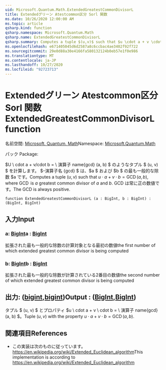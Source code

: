 ```yaml
---
uid: Microsoft.Quantum.Math.ExtendedGreatestCommonDivisorL
title: Extendedグリーン Atestcommon区分 Sorl 関数
ms.date: 10/26/2020 12:00:00 AM
ms.topic: article
qsharp.kind: function
qsharp.namespace: Microsoft.Quantum.Math
qsharp.name: ExtendedGreatestCommonDivisorL
qsharp.summary: Computes a tuple $(u,v)$ such that $u \cdot a + v \cdot b = \operatorname{GCD}(a, b)$, where $\operatorname{GCD}$ is $a$ greatest common divisor of $a$ and $b$. The GCD is always positive.
ms.openlocfilehash: e671405045d6d2587a8c6ccbac4ae3402f92f722
ms.sourcegitcommit: 29e0d88a30e4166fa580132124b0eb57e1f0e986
ms.translationtype: MT
ms.contentlocale: ja-JP
ms.lasthandoff: 10/27/2020
ms.locfileid: "92723713"
---
```

# <a name="extendedgreatestcommondivisorl-function"></a><span data-ttu-id="08190-102">Extendedグリーン Atestcommon区分 Sorl 関数</span><span class="sxs-lookup"><span data-stu-id="08190-102">ExtendedGreatestCommonDivisorL function</span></span>

<span data-ttu-id="08190-103">名前空間: [Microsoft. Quantum. Math](xref:Microsoft.Quantum.Math)</span><span class="sxs-lookup"><span data-stu-id="08190-103">Namespace: [Microsoft.Quantum.Math](xref:Microsoft.Quantum.Math)</span></span>

<span data-ttu-id="08190-104">パック [](https://nuget.org/packages/)</span><span class="sxs-lookup"><span data-stu-id="08190-104">Package: [](https://nuget.org/packages/)</span></span>


<span data-ttu-id="08190-105">$U \ cdot a + v/cdot b = \ 演算子 name{gcd} (a, b) $ のようなタプル $ (u, v) $ を計算します。 $-演算子名 {gcd} $ は、$a $ および $b $ の最も一般的な除数 $a です。</span><span class="sxs-lookup"><span data-stu-id="08190-105">Computes a tuple $(u,v)$ such that $u \cdot a + v \cdot b = \operatorname{GCD}(a, b)$, where $\operatorname{GCD}$ is $a$ greatest common divisor of $a$ and $b$.</span></span> <span data-ttu-id="08190-106">GCD は常に正の数値です。</span><span class="sxs-lookup"><span data-stu-id="08190-106">The GCD is always positive.</span></span>

```qsharp
function ExtendedGreatestCommonDivisorL (a : BigInt, b : BigInt) : (BigInt, BigInt)
```


## <a name="input"></a><span data-ttu-id="08190-107">入力</span><span class="sxs-lookup"><span data-stu-id="08190-107">Input</span></span>

### <a name="a--bigint"></a><span data-ttu-id="08190-108">a: [BigInt](xref:microsoft.quantum.lang-ref.bigint)</span><span class="sxs-lookup"><span data-stu-id="08190-108">a : [BigInt](xref:microsoft.quantum.lang-ref.bigint)</span></span>

<span data-ttu-id="08190-109">拡張された最も一般的な除数の計算対象となる最初の数値</span><span class="sxs-lookup"><span data-stu-id="08190-109">the first number of which extended greatest common divisor is being computed</span></span>


### <a name="b--bigint"></a><span data-ttu-id="08190-110">b: [BigInt](xref:microsoft.quantum.lang-ref.bigint)</span><span class="sxs-lookup"><span data-stu-id="08190-110">b : [BigInt](xref:microsoft.quantum.lang-ref.bigint)</span></span>

<span data-ttu-id="08190-111">拡張された最も一般的な除数が計算されている2番目の数値</span><span class="sxs-lookup"><span data-stu-id="08190-111">the second number of which extended greatest common divisor is being computed</span></span>



## <a name="output--bigintbigint"></a><span data-ttu-id="08190-112">出力: ([bigint](xref:microsoft.quantum.lang-ref.bigint),[bigint](xref:microsoft.quantum.lang-ref.bigint))</span><span class="sxs-lookup"><span data-stu-id="08190-112">Output : ([BigInt](xref:microsoft.quantum.lang-ref.bigint),[BigInt](xref:microsoft.quantum.lang-ref.bigint))</span></span>

<span data-ttu-id="08190-113">タプル $ (u, v) $ とプロパティ $u \ cdot a + v \ cdot b = \ 演算子 name{gcd} (a, b) $。</span><span class="sxs-lookup"><span data-stu-id="08190-113">Tuple $(u,v)$ with the property $u \cdot a + v \cdot b = \operatorname{GCD}(a, b)$.</span></span>

## <a name="references"></a><span data-ttu-id="08190-114">関連項目</span><span class="sxs-lookup"><span data-stu-id="08190-114">References</span></span>

- <span data-ttu-id="08190-115">この実装は次のものに従っています。 https://en.wikipedia.org/wiki/Extended_Euclidean_algorithm</span><span class="sxs-lookup"><span data-stu-id="08190-115">This implementation is according to https://en.wikipedia.org/wiki/Extended_Euclidean_algorithm</span></span>